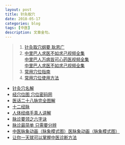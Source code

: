```yaml
---
layout: post
title: 针灸取穴
date: 2018-05-17
categories: blog
tags: [中医]
description: 文章金句。
---
```



>1. [针灸取穴纲要 耿恩广](https://www.bilibili.com/video/av11916732)
>1. [中里巴人求医不如求己视频全集](http://www.huangdineijing.com/forum-123-1.html)<br>
[中里巴人万病皆可心药医视频全集](http://v.youku.com/v_show/id_XMTcyODMyNDc4NA==.html?spm=a2hzp.8253876.0.0&f=28194530)<br>
[中里巴人求医不如求己视频全集](http://v.youku.com/v_show/id_XMTcyODEwMDk0NA==.html?spm=a2hzp.8253876.0.0&f=28194534)
>1. [常用穴位指南](http://www.51yam.com/article-347-1.html)
>1. [常用穴位使用方法](http://www.51yam.com/article-348-1.html)
- [针灸穴名解](https://wenku.baidu.com/view/9ec8f50ebb68a98271fefa3c.html?pn=51)
- [经穴位图 穴位密码网](http://www.xueweimima.com/e/search/result/?searchid=1295)
- [医话二十八脉完全图解](https://www.ddvip.com/weixin/20171127A0UR2T00.html)
- [十二经脉](http://www.quanxue.cn/CT_ZhongYi/JingLuoIndex.html)
- [人体经络手真人讲解](http://v.youku.com/v_show/id_XMTY3NzI0NTAw.html?spm=a2h0j.8191423.playlist_content.5~5~5~A&&f=4399562&from=y1.2-3.4.1)
- [脉诊要领之六字诀](https://www.zhzyw.com/zycs/q/138261610K9J0C86D02GKEL8.html)
- [脉诊最简单 只需要分辨  ](http://gaoiming.blog.163.com/blog/static/13999976820109131187519/)
- [中医脉象动画（脉象模式图）医脉象动画（脉象模式图）](http://www.360doc.com/content/15/0520/10/16276083_471894263.shtml)
- [让你一天就可以掌握中医诊断方法](http://www.360doc.com/content/15/0620/09/16276083_479354112.shtml)


